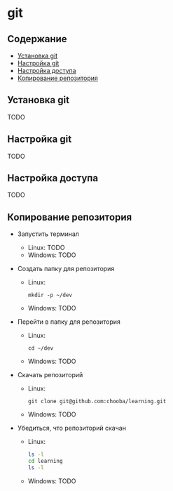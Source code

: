 # git

## Содержание

* [Установка git](#Установка-git)
* [Настройка git](#Настройка-git)
* [Настройка доступа](#Настройка-доступа)
* [Копирование репозитория](#Копирование-репозитория)

## Установка git

TODO

## Настройка git

TODO

## Настройка доступа

TODO

## Копирование репозитория

* Запустить терминал
  * Linux: TODO
  * Windows: TODO

* Создать папку для репозитория
  * Linux:
    ```
    mkdir -p ~/dev
    ```
  * Windows: TODO

* Перейти в папку для репозитория
  * Linux:
    ```
    cd ~/dev
    ```
  * Windows: TODO

* Скачать репозиторий
  * Linux:
    ```
    git clone git@github.com:chooba/learning.git
    ```
  * Windows: TODO

* Убедиться, что репозиторий скачан
  * Linux:
    ```bash
    ls -l
    cd learning
    ls -l
    ```
  * Windows: TODO
